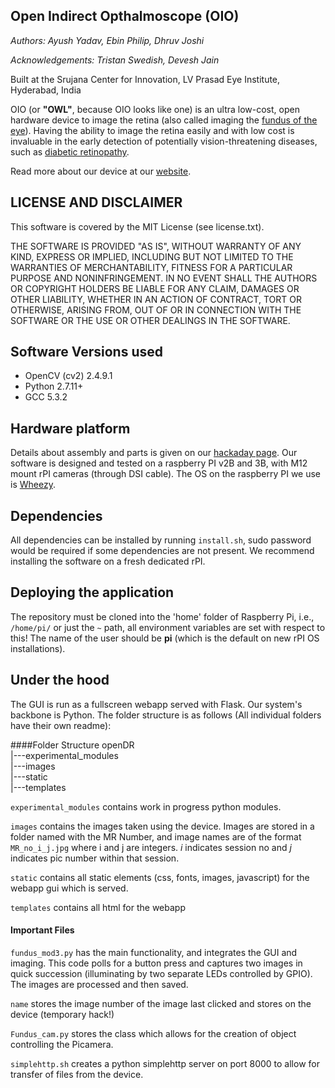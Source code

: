## Open Indirect Opthalmoscope (OIO)
_Authors: Ayush Yadav, Ebin Philip, Dhruv Joshi_

_Acknowledgements: Tristan Swedish, Devesh Jain_

Built at the Srujana Center for Innovation, LV Prasad Eye Institute, Hyderabad, India

OIO (or **"OWL"**, because OIO looks like one) is an ultra low-cost, open hardware device to image the retina (also called imaging the [fundus of the eye](https://en.wikipedia.org/wiki/Fundus_(eye))). Having the ability to image the retina easily and with low cost is invaluable in the early detection of potentially vision-threatening diseases, such as [diabetic retinopathy](https://en.wikipedia.org/wiki/Diabetic_retinopathy).

Read more about our device at our [website](http://lvpmitra.com/oio#introduction).

## LICENSE AND DISCLAIMER
This software is covered by the MIT License (see license.txt). 

THE SOFTWARE IS PROVIDED "AS IS", WITHOUT WARRANTY OF ANY KIND, EXPRESS OR
IMPLIED, INCLUDING BUT NOT LIMITED TO THE WARRANTIES OF MERCHANTABILITY,
FITNESS FOR A PARTICULAR PURPOSE AND NONINFRINGEMENT. IN NO EVENT SHALL THE
AUTHORS OR COPYRIGHT HOLDERS BE LIABLE FOR ANY CLAIM, DAMAGES OR OTHER
LIABILITY, WHETHER IN AN ACTION OF CONTRACT, TORT OR OTHERWISE, ARISING FROM,
OUT OF OR IN CONNECTION WITH THE SOFTWARE OR THE USE OR OTHER DEALINGS IN THE
SOFTWARE.

## Software Versions used
* OpenCV (cv2) 2.4.9.1
* Python 2.7.11+
* GCC 5.3.2

## Hardware platform
Details about assembly and parts is given on our [hackaday page](https://hackaday.io/project/11943-open-indirect-ophthalmoscope). Our software is designed and tested on a raspberry PI v2B and 3B, with M12 mount rPI cameras (through DSI cable). The OS on the raspberry PI we use is [Wheezy](https://downloads.raspberrypi.org/raspbian/images/2013-07-26-wheezy-raspbian/).

## Dependencies
All dependencies can be installed by running `install.sh`, sudo password would be required if some dependencies are not present. We recommend installing the software on a fresh dedicated rPI.

## Deploying the application
The repository must be cloned into the 'home' folder of Raspberry Pi, i.e., `/home/pi/` or just the `~` path, all environment variables are set with respect to this!
The name of the user should be **pi** (which is the default on new rPI OS installations).


## Under the hood

The GUI is run as a fullscreen webapp served with Flask. Our system's backbone is Python.
The folder structure is as follows (All individual folders have their own readme):

####Folder Structure
openDR  
   |---experimental_modules  
   |---images  
   |---static  
   |---templates  


`experimental_modules` contains work in progress python modules. 

`images` contains the images taken using the device. Images are stored in a folder named with the MR Number, and image names are of the format `MR_no_i_j.jpg` where i and j are integers. _i_ indicates session no and _j_ indicates pic number within that session.

`static` contains all static elements (css, fonts, images, javascript) for the webapp gui which is served.

`templates` contains all html for the webapp

#### Important Files
`fundus_mod3.py` has the main functionality, and integrates the GUI and imaging. This code polls for a button press and captures two images in quick succession (illuminating by two separate LEDs controlled by GPIO). The images are processed and then saved.

`name` stores the image number of the image last clicked and stores on the device (temporary hack!)

`Fundus_cam.py` stores the class which allows for the creation of object controlling the Picamera. 

`simplehttp.sh` creates a python simplehttp server on port 8000 to allow for transfer of files from the device.

